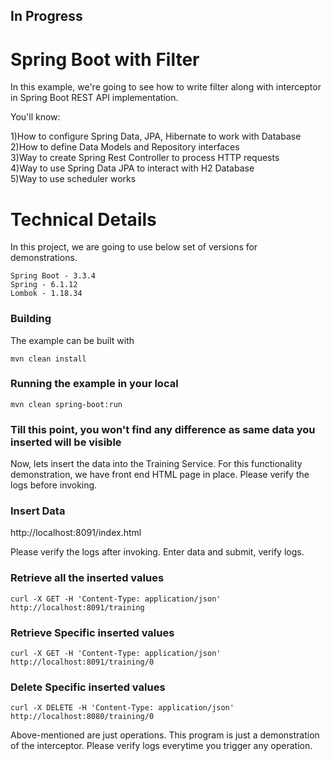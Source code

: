 ## In Progress 
# Spring Boot with Filter
In this example, we're going to see how to write filter along with interceptor in Spring Boot REST API implementation.

You'll know:   

1)How to configure Spring Data, JPA, Hibernate to work with Database<br>
2)How to define Data Models and Repository interfaces<br>
3)Way to create Spring Rest Controller to process HTTP requests<br>
4)Way to use Spring Data JPA to interact with H2 Database<br>
5)Way to use scheduler works

# Technical Details
In this project, we are going to use below set of versions for demonstrations.
```shell
Spring Boot - 3.3.4
Spring - 6.1.12
Lombok - 1.18.34
```
### Building

The example can be built with
```shell
mvn clean install
```

### Running the example in your local
```shell
mvn clean spring-boot:run
```
### Till this point, you won't find any difference as same data you inserted will be visible<br>
Now, lets insert the data into the Training Service. For this functionality demonstration, we have front end HTML page in place. Please verify the logs before invoking.

### Insert Data
http://localhost:8091/index.html

Please verify the logs after invoking.
Enter data and submit, verify logs.

### Retrieve all the inserted values
```shell
curl -X GET -H 'Content-Type: application/json' http://localhost:8091/training
```
### Retrieve Specific inserted values
```shell
curl -X GET -H 'Content-Type: application/json' http://localhost:8091/training/0
```
### Delete Specific inserted values
```shell
curl -X DELETE -H 'Content-Type: application/json' http://localhost:8080/training/0
```

Above-mentioned are just operations. This program is just a demonstration of the interceptor. Please verify logs everytime you trigger any operation.
